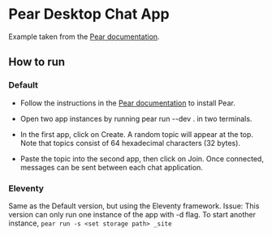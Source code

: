 # Pear Desktop Chat App

Example taken from the [Pear documentation](https://docs.pears.com/guides/making-a-pear-desktop-app).

## How to run

### Default

- Follow the instructions in the [Pear documentation](https://docs.pears.com/guides/getting-started) to install Pear.

- Open two app instances by running pear run --dev . in two terminals.

- In the first app, click on Create. A random topic will appear at the top. Note that topics consist of 64 hexadecimal characters (32 bytes).

- Paste the topic into the second app, then click on Join. Once connected, messages can be sent between each chat application.

### Eleventy

Same as the Default version, but using the Eleventy framework.
Issue: This version can only run one instance of the app with -d flag. To start another instance, `pear run -s <set storage path> _site`
